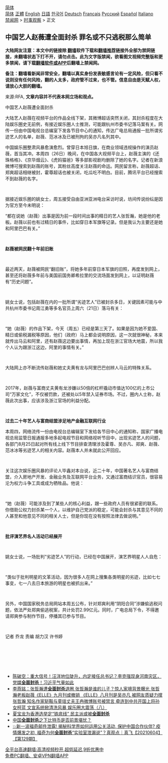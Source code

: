  <!-- 面包屑导航 --> <div class="breadcrumb"><!-- GTranslate: https://gtranslate.io/ -->  <div class="switcher notranslate">  <div class="selected">  <a href="#" onclick="return false;"> 简体</a>  </div>  <div class="option">  <a href="https://www.bannedbook.org" onclick="doGTranslate('zh-CN|zh-CN');jQuery('div.switcher div.selected a').html(jQuery(this).html());return false;" title="简体中文" class="nturl selected"> 简体</a>  <a href="https://www.bannedbook.org/zh-tw/" onclick="doGTranslate('zh-CN|zh-TW');jQuery('div.switcher div.selected a').html(jQuery(this).html());return false;" title="繁體中文" class="nturl"> 正體</a>  <a href="https://www.bannedbook.org/en/" onclick="doGTranslate('zh-CN|en');jQuery('div.switcher div.selected a').html(jQuery(this).html());return false;" title="English" class="nturl"> English</a>  <a href="https://www.bannedbook.org/ja/" onclick="doGTranslate('zh-CN|ja');jQuery('div.switcher div.selected a').html(jQuery(this).html());return false;" title="日本語" class="nturl"> 日語</a>  <a href="https://www.bannedbook.org/ko/" onclick="doGTranslate('zh-CN|ko');jQuery('div.switcher div.selected a').html(jQuery(this).html());return false;" title="한국어" class="nturl"> 한국어</a>  <a href="https://www.bannedbook.org/de/" onclick="doGTranslate('zh-CN|de');jQuery('div.switcher div.selected a').html(jQuery(this).html());return false;" title="Deutsch" class="nturl"> Deutsch</a>  <a href="https://www.bannedbook.org/fr/" onclick="doGTranslate('zh-CN|fr');jQuery('div.switcher div.selected a').html(jQuery(this).html());return false;" title="Français" class="nturl"> Français</a>  <a href="https://www.bannedbook.org/ru/" onclick="doGTranslate('zh-CN|ru');jQuery('div.switcher div.selected a').html(jQuery(this).html());return false;" title="Русский" class="nturl"> Русский</a>  <a href="https://www.bannedbook.org/es/" onclick="doGTranslate('zh-CN|es');jQuery('div.switcher div.selected a').html(jQuery(this).html());return false;" title="Español" class="nturl"> Español</a>  <a href="https://www.bannedbook.org/it/" onclick="doGTranslate('zh-CN|it');jQuery('div.switcher div.selected a').html(jQuery(this).html());return false;" title="Italiano" class="nturl"> Italiano</a>  </div>  </div>      <div class='breadcrumb-sub'><!-- Breadcrumb NavXT 6.3.0 --> <a href="https://www.bannedbook.org/" class="home">禁闻网</a> &gt; <a href="https://www.bannedbook.org/bnews/ssgc/" class="category">时事观察</a> &gt; 正文</div></div><h2>中国艺人赵薇遭全面封杀 罪名或不只逃税那么简单</h2> <p class="notice"><b>大陆网友注意：本文中的链接除 <a href="https://github.com/bannedbook/fanqiang" >翻墙</a>软件下载和<a href="https://github.com/killgcd/justmysocks/blob/master/README.md">翻墙推荐</a>链接外全部为禁网链接，未翻墙状态下打不开，请勿点击。此为文字版禁闻，欲看图文视频完整版和更多禁闻，请下载<a href="https://github.com/bannedbook/fanqiang">翻墙软件或APP</a>后翻墙上禁闻网。</p><p>备注：翻墙看新闻非常安全，翻墙以真实身份发表敏感言论有一定风险，但只看不说则没有任何风险，翻的人太多，政府管不过来，也不管。信息自由是天赋人权，请放心大胆的翻墙。</b></p>  <div class="entry"> <p>来源:RFA, <strong>文章内容并不代表本网立场和观点。</strong></p> <p>&#20013;&#22269;&#33402;&#20154;&#36213;&#34183;&#36973;&#20840;&#38754;&#23553;&#26432;             </p> <p>&#22823;&#38470;&#33402;&#20154;&#36213;&#34183;&#22312;&#35270;&#39057;&#24179;&#21488;&#30340;&#20316;&#21697;&#20840;&#32447;&#19979;&#26550;&#65292;&#20854;&#24494;&#21338;&#36229;&#35805;&#31361;&#28982;&#20851;&#38381;&#65292;&#20854;&#23553;&#26432;&#31243;&#24230;&#22312;&#22823;&#38470;&#23089;&#20048;&#22280;&#21490;&#26080;&#21069;&#20363;&#65292;&#26377;&#25509;&#36817;&#23089;&#20048;&#22280;&#20154;&#22763;&#25512;&#27979;&#65292;&#21487;&#33021;&#36319;&#26477;&#24030;&#24066;&#22996;&#20070;&#35760;&#33853;&#39532;&#26696;&#26377;&#20851;&#12290;&#32593;&#20256;&#19968;&#20221;&#30001;&#20013;&#22269;&#30005;&#35270;&#21488;&#24635;&#32534;&#23460;&#19979;&#21457;&#21508;&#33410;&#30446;&#20013;&#24515;&#30340;&#36890;&#30693;&#65292;&#20256;&#36798;&#24191;&#30005;&#24635;&#23616;&#36890;&#25253;&#19968;&#25209;&#25152;&#35859;&#21155;&#36857;&#33402;&#20154;&#30340;&#21517;&#21333;&#65292;&#36213;&#34183;&#12289;&#33539;&#20912;&#20912;&#21450;&#24050;&#34987;&#21009;&#25304;&#30340;&#21556;&#20134;&#20961;&#21517;&#21015;&#20854;&#20013;&#12290;&#160;</p> <p>&#20013;&#22269;&#23089;&#20048;&#22280;&#25972;&#32899;&#39118;&#26292;&#24840;&#28436;&#24840;&#28872;&#12290;&#26366;&#31359;&#26085;&#26412;&#26093;&#26085;&#26071;&#65292;&#22312;&#21830;&#19994;&#39046;&#22495;&#36829;&#35268;&#25805;&#20316;&#30340;&#28436;&#21592;&#36213;&#34183;&#65292;&#39318;&#24403;&#20854;&#20914;&#12290;&#26412;&#21608;&#22235;&#65288;26&#26085;&#65289;&#26202;&#38388;&#65292;&#22312;&#20013;&#22269;&#21508;&#22823;&#35270;&#39057;&#24179;&#21488;&#19978;&#65292;&#36213;&#34183;&#20027;&#28436;&#30340;&#12298;&#36824;&#29664;&#26684;&#26684;&#12299;&#12289;&#12298;&#20140;&#21326;&#28895;&#20113;&#12299;&#12289;&#12298;&#34382;&#22920;&#29483;&#29240;&#12299;&#31561;&#22810;&#37096;&#24433;&#35270;&#21095;&#22343;&#21024;&#38500;&#20102;&#22905;&#30340;&#21517;&#23383;&#12290;&#35760;&#32773;&#22312;&#26032;&#28010;&#24494;&#21338;&#21487;&#25628;&#32034;&#21040;&#36213;&#34183;&#30340;&#36134;&#21495;&#65292;&#20854;&#31881;&#19997;&#39640;&#24230;&#20851;&#27880;&#36213;&#34183;&#30340;&#21629;&#36816;&#12290;&#32593;&#27665;&#30041;&#35328;&#31216;&#65292;&#36213;&#34183;&#36229;&#35805;&#12289;&#37073;&#29245;&#36229;&#35805;&#30456;&#32487;&#34987;&#23553;&#65292;&#38669;&#23562;&#36229;&#35805;&#20063;&#34987;&#20851;&#38381;&#65292;&#21507;&#29916;&#21507;&#19981;&#26126;&#30333;&#12290;&#30446;&#21069;&#65292;&#33150;&#35759;&#24179;&#21488;&#24050;&#32463;&#25628;&#32034;&#19981;&#21040;&#36213;&#34183;&#30340;&#21517;&#23383;&#12290;</p> <p>&#160;</p> <p>&#25454;&#25509;&#36817;&#23089;&#20048;&#22280;&#30340;&#23002;&#22899;&#22763;&#65292;&#21608;&#20116;&#25509;&#21463;&#33258;&#30001;&#20122;&#27954;&#20122;&#27954;&#30005;&#21488;&#37319;&#35775;&#26102;&#35828;&#65292;&#22346;&#38388;&#20256;&#35828;&#32439;&#32429;&#26159;&#22240;&#20026;&#23448;&#26041;&#33267;&#20170;&#26410;&#26126;&#35828;&#65306;&#160;</p> <p>&#8220;&#37117;&#22312;&#35828;&#22905;&#65288;&#36213;&#34183;&#65289;&#20986;&#20107;&#26159;&#22240;&#20026;&#21069;&#19968;&#27573;&#26102;&#38388;&#20986;&#20107;&#30340;&#31934;&#26085;&#30340;&#33402;&#20154;&#24352;&#21746;&#28698;&#65292;&#22905;&#26159;&#20182;&#30340;&#32769;&#26495;&#12290;&#36213;&#34183;&#20197;&#21069;&#20063;&#26377;&#36807;&#31934;&#26085;&#30340;&#20107;&#20214;&#65292;&#27604;&#22914;&#31359;&#26085;&#26412;&#20891;&#26071;&#31561;&#35760;&#24405;&#12290;&#20294;&#26159;&#25105;&#35748;&#20026;&#20027;&#35201;&#36824;&#26159;&#22905;&#21644;&#38463;&#37324;&#24052;&#24052;&#26377;&#20851;&#12290;&#8221;</p> <p>&#160;</p> <p><b>&#36213;&#34183;&#34987;&#32593;&#27665;&#32763;&#21313;&#24180;&#21069;&#26087;&#36134;</b></p> <p>&#160;</p>  <p>&#26368;&#36817;&#20004;&#22825;&#65292;&#36213;&#34183;&#34987;&#32593;&#27665;&#8220;&#32763;&#26087;&#36134;&#8221;&#65292;&#23558;&#22905;&#22810;&#24180;&#21069;&#31359;&#26085;&#26412;&#20891;&#26071;&#30340;&#26087;&#29031;&#65292;&#20877;&#24230;&#21457;&#21040;&#32593;&#19978;&#65292;&#29978;&#33267;&#36824;&#23558;&#36213;&#34183;&#22810;&#24180;&#21069;&#19982;&#32654;&#22269;&#21069;&#22269;&#21153;&#21375;&#24076;&#25289;&#37324;&#30340;&#20132;&#27969;&#22330;&#38754;&#21457;&#21040;&#32593;&#19978;&#65292;&#20197;&#35777;&#26126;&#36213;&#34183;&#26377;&#8220;&#21382;&#21490;&#38382;&#39064;&#8221;&#12290;</p> <p>&#160;</p> <p>&#23002;&#22899;&#22763;&#35828;&#65292;&#21253;&#25324;&#36213;&#34183;&#22312;&#20869;&#30340;&#19968;&#25209;&#25152;&#35859;&#8220;&#21155;&#36857;&#33402;&#20154;&#8221;&#24050;&#34987;&#23553;&#26432;&#22810;&#26085;&#65292;&#20851;&#38190;&#22240;&#32032;&#21487;&#33021;&#19982;&#20013;&#20849;&#26477;&#24030;&#24066;&#22996;&#20070;&#35760;&#21608;&#27743;&#21191;&#31561;&#22810;&#21517;&#23448;&#21592;&#19978;&#21608;&#20845;&#65288;21&#26085;&#65289;&#33853;&#39532;&#26377;&#20851;&#65306;</p> <p>&#160;</p> <p>&#8220;&#22905;&#65288;&#36213;&#34183;&#65289;&#30340;&#20316;&#21697;&#19979;&#26550;&#65292;&#20170;&#22825;&#65288;&#21608;&#20116;&#65289;&#24050;&#32463;&#26159;&#31532;&#19977;&#22825;&#20102;&#12290;&#22914;&#26524;&#26159;&#22240;&#20026;&#22905;&#19981;&#29233;&#22269;&#12289;&#31934;&#26085;&#25110;&#20599;&#31246;&#28431;&#31246;&#31561;&#21407;&#22240;&#65292;&#20182;&#20204;&#65288;&#25919;&#24220;&#65289;&#39532;&#19978;&#37117;&#20250;&#35828;&#26126;&#21407;&#22240;&#65292;&#36825;&#19968;&#27425;&#23601;&#24456;&#31070;&#31192;&#65292;&#26412;&#26469;&#23601;&#20256;&#20986;&#39532;&#20113;&#21644;&#38463;&#37324;&#65292;&#36824;&#26377;&#36213;&#34183;&#36825;&#36793;&#35201;&#20986;&#20107;&#24773;&#65292;&#20877;&#21152;&#19978;&#29616;&#22312;&#27993;&#27743;&#23448;&#22330;&#22823;&#22320;&#38663;&#65292;&#25152;&#20197;&#25105;&#20010;&#20154;&#35748;&#20026;&#36319;&#27993;&#27743;&#36825;&#36793;&#65292;&#38463;&#37324;&#30340;&#20107;&#24773;&#26377;&#20851;&#12290;&#8221;</p> <p>&#160;</p> <p>&#22823;&#38470;&#32593;&#19978;&#20134;&#19981;&#26029;&#27969;&#20256;&#36213;&#34183;&#21644;&#22905;&#19976;&#22827;&#40644;&#26377;&#40857;&#19982;&#38463;&#37324;&#24052;&#24052;&#21019;&#36776;&#20154;&#39532;&#20113;&#30340;&#29305;&#27530;&#20851;&#31995;&#12290;</p> <p>&#160;</p> <p>2017&#24180;&#65292;&#36213;&#34183;&#19982;&#23500;&#21830;&#19976;&#22827;&#40644;&#26377;&#40857;&#28041;&#23244;&#20197;50&#20493;&#30340;&#26464;&#26438;&#25772;&#21160;&#24066;&#20540;&#36798;100&#20159;&#30340;&#19978;&#24066;&#20844;&#21496;&#8220;&#19975;&#23478;&#25991;&#21270;&#8221;&#65292;&#19981;&#20165;&#34987;&#32602;&#27454;&#65292;&#36824;&#34987;&#22788;&#20197;5&#24180;&#31105;&#20837;&#35777;&#21048;&#24066;&#22330;&#12290;&#19981;&#36807;&#65292;&#22280;&#20869;&#20154;&#22763;&#31216;&#65292;&#36213;&#34183;&#27492;&#27425;&#20986;&#20107;&#65292;&#24212;&#35813;&#28041;&#21450;&#27993;&#27743;&#23448;&#22330;&#30340;&#21033;&#30410;&#20998;&#37197;&#12290;</p> <p>&#160;</p>  <p><b>&#36807;&#21435;&#20108;&#21313;&#24180;&#33402;&#20154;&#19982;&#23500;&#21830;&#32467;&#30431;&#28041;&#36275;&#22320;&#20135;&#37329;&#34701;&#20114;&#32852;&#32593;&#34892;&#19994;</b></p> <p>&#26412;&#21608;&#22235;&#65292;&#32593;&#32476;&#27969;&#20256;&#19968;&#20221;&#30001;&#30005;&#35270;&#21488;&#24635;&#32534;&#36753;&#23460;&#19979;&#21457;&#32473;&#21508;&#33410;&#30446;&#20013;&#24515;&#30340;&#36890;&#30693;&#31216;&#65292;&#22269;&#23478;&#24191;&#25773;&#30005;&#35270;&#24635;&#23616;&#30417;&#31649;&#26085;&#25253;&#36890;&#25253;&#22810;&#22320;&#22810;&#36215;&#30005;&#35270;&#33410;&#30446;&#21644;&#32593;&#32476;&#35270;&#21548;&#33410;&#30446;&#20013;&#65292;&#20986;&#29616;&#21155;&#36857;&#33402;&#20154;&#30340;&#38382;&#39064;&#65292;&#21508;&#37096;&#38376;8&#26376;25&#26085;&#36215;&#23545;&#25152;&#26377;&#32447;&#19978;&#32447;&#19979;&#33410;&#30446;&#25490;&#26597;&#28165;&#29702;&#28041;&#21450;&#38669;&#23562;&#12289;&#21556;&#20134;&#20961;&#12289;&#37073;&#29245;&#12289;&#36213;&#34183;&#12289;&#33539;&#20912;&#20912;&#31561;&#21155;&#36857;&#33402;&#20154;&#30340;&#30456;&#20851;&#20869;&#23481;&#12290;&#36213;&#34183;&#26412;&#20154;&#24182;&#26410;&#23601;&#27492;&#20844;&#24320;&#22238;&#24212;&#12290;</p> <p>&#160;</p> <p>&#20851;&#27880;&#36825;&#27425;&#23089;&#20048;&#22280;&#39118;&#26292;&#30340;&#35780;&#35770;&#20154;&#27605;&#37995;&#23545;&#26412;&#21488;&#35828;&#65292;&#36817;&#20108;&#21313;&#24180;&#65292;&#20013;&#22269;&#33879;&#21517;&#33402;&#20154;&#19982;&#23500;&#21830;&#32467;&#30431;&#65292;&#20171;&#20837;&#25151;&#22320;&#20135;&#24320;&#21457;&#12289;&#37329;&#34701;&#19994;&#21153;&#21450;&#20114;&#32852;&#32593;&#24179;&#21488;&#19994;&#21153;&#65292;&#21448;&#36890;&#36807;&#23500;&#21830;&#32467;&#35782;&#23448;&#21592;&#65292;&#24456;&#23481;&#26131;&#27814;&#20026;&#26435;&#21147;&#26007;&#20105;&#24037;&#20855;&#25110;&#25104;&#20026;&#29306;&#29298;&#21697;&#12290;&#20182;&#35828;&#65306;</p> <p>&#160;</p> <p>&#8220;&#22905;&#65288;&#36213;&#34183;&#65289;&#21487;&#33021;&#28041;&#21450;&#21040;&#20102;&#26576;&#20123;&#20154;&#30340;&#26680;&#24515;&#21033;&#30410;&#65292;&#36319;&#19968;&#20123;&#25919;&#24220;&#20154;&#21592;&#26377;&#24456;&#32039;&#23494;&#30340;&#32852;&#31995;&#12290;&#20320;&#20511;&#21161;&#20844;&#26435;&#21147;&#23553;&#26432;&#26576;&#19968;&#20010;&#20154;&#65292;&#20197;&#32500;&#25252;&#33258;&#24049;&#20826;&#27966;&#30340;&#31283;&#23450;&#65292;&#21487;&#33021;&#20250;&#23553;&#26432;&#19982;&#20854;&#24847;&#35265;&#19981;&#21516;&#30340;&#20154;&#29978;&#33267;&#21644;&#20182;&#24847;&#35265;&#19981;&#21516;&#30340;&#30456;&#20851;&#20154;&#22763;&#65292;&#20294;&#26159;&#20320;&#29616;&#22312;&#27809;&#26377;&#25353;&#29031;&#27861;&#24459;&#21435;&#20570;&#35828;&#26126;&#12290;&#8221;&#160;</p> <p>&#160;</p> <p><b>&#25209;&#35780;&#28436;&#33402;&#30028;&#21517;&#20154;&#27963;&#21160;&#24050;&#32463;&#23637;&#24320;</b></p> <p>&#160;</p> <p>&#23002;&#22899;&#22763;&#35828;&#65292;&#19968;&#22330;&#25209;&#21028;&#8220;&#21155;&#36857;&#33402;&#20154;&#8221;&#30340;&#34892;&#21160;&#65292;&#24050;&#32463;&#22312;&#20013;&#22269;&#23637;&#24320;&#65292;&#28436;&#33402;&#30028;&#26126;&#26143;&#20154;&#20154;&#33258;&#21361;&#65306;</p>  <p>&#160;</p> <p>&#8220;&#31867;&#20284;&#20110;&#25209;&#21028;&#26126;&#26143;&#30340;&#25991;&#38761;&#27963;&#21160;&#65292;&#22240;&#20026;&#24456;&#22810;&#20154;&#22312;&#32593;&#19978;&#25628;&#38598;&#21508;&#31867;&#26126;&#26143;&#30340;&#21155;&#36857;&#65292;&#27604;&#22914;&#19971;&#19971;&#20107;&#21464;&#65292;&#19971;&#19968;&#20843;&#21435;&#26085;&#26412;&#26053;&#28216;&#30340;&#26126;&#26143;&#20063;&#34987;&#25235;&#20986;&#26469;&#12290;&#8221;</p> <p>&#160;</p> <p>&#21478;&#22806;&#65292;&#20013;&#22269;&#22269;&#23478;&#31246;&#21153;&#24635;&#23616;&#32593;&#31449;&#26412;&#21608;&#20116;&#20844;&#24067;&#65292;&#38024;&#23545;&#37073;&#29245;&#21033;&#29992;&#8220;&#38452;&#38451;&#21512;&#21516;&#8221;&#28041;&#23244;&#20599;&#36867;&#31246;&#38382;&#39064;&#65292;&#20381;&#27861;&#20005;&#22788;&#37073;&#29245;&#20599;&#36867;&#31246;&#26696;&#65292;&#20849;&#35745;&#22788;&#32602;2.99&#20159;&#20803;&#12290;&#21516;&#26102;&#65292;&#24191;&#30005;&#24635;&#23616;&#19979;&#20196;&#65292;&#19981;&#24471;&#36992;&#35831;&#37073;&#29245;&#21442;&#19982;&#21046;&#20316;&#33410;&#30446;&#65292;&#20572;&#25773;&#20854;&#24050;&#21442;&#19982;&#33410;&#30446;&#12290;</p> <p>&#160;</p> <p>&#35760;&#32773; &#20052;&#40857; &#36131;&#32534; &#32993;&#21147;&#27721; &#35768;&#20070;&#23159;</p> <p>&#160;</p> <p>&#160;</p> <p>&#160;</p> <ul class='op-related-articles' title='相关阅读'> <li><a href='https://www.bannedbook.org/bnews/bannedvideo/20210819/1609239.html' target='_blank'>陈破空：重大信号！汪洋地位陡升，内定接任总书记？李克强现身河南灾区，党媒<b>全面封杀</b>！习近平气量如此</a></li> <li><a href='https://www.bannedbook.org/bnews/comments/20210816/1607175.html' target='_blank'>李燕铭：张哲瀚遭<b>全面封杀</b>退圈 张哲瀚是谁的儿子？惊人家境背景曝光 张哲瀚老板赵薇《ELLE》九月刊或撤销 《ELLE》八月刊是吴亦凡 被网友质疑力撑张哲瀚 知名作家斩鞍与童瑶丈夫王冉微博账号被禁言 牵连到中共开国上将孙女柯蓝 文宣系统掀清洗风暴 娱乐圈大震荡（八）</a></li> <li><a href='https://www.bannedbook.org/bnews/headline/20210717/1589094.html' target='_blank'>夏宝龙为香港选举定“铁底线” 民主派或被<b>全面封杀</b></a></li> <li><a href='https://www.bannedbook.org/bnews/headline/20210630/1577177.html' target='_blank'>中国<b>全面封杀</b>之下比特币是否前景堪忧？</a></li> <li><a href='https://www.bannedbook.org/bnews/bannedvideo/20210609/1563210.html' target='_blank'>💥新一波福奇邮件泄露! 揭秘科学界如何运用公关活动, 保护中国合作伙伴? 疫情爆发之初, 福奇为何<b>全面封杀</b>“实验室泄漏说”？真观点｜真飞【20210604】【第129期】</a></li> </ul> <p class="texttj"> <a href="https://github.com/bannedbook/fanqiang/wiki/V2ray%E6%9C%BA%E5%9C%BA" target="_blank">全平台高速翻墙:高清视频秒开,超低延迟,9折优惠中</a><br/> <a href="https://github.com/bannedbook/fanqiang/wiki/%E7%A6%81%E9%97%BB%E7%BD%91%E5%AE%89%E5%8D%93%E7%BF%BB%E5%A2%99%E6%96%B0%E9%97%BBAPP" target="_blank">免费PC翻墙、安卓VPN翻墙APP</a></p> <p>&#160;</p><a name='sharetosocial'></a>  <div style="margin-bottom:5px;padding-bottom:5px;clear:both"> <div id="archive-pix-1" class="banner-ads"> <!-- AuctionX Display platform tag START --> <div id="26318x728x90x621x_ADSLOT2" clicktrack="%%CLICK_URL_ESC%%"></div> <!-- AuctionX Display platform tag END --> </div> <div id="archive-pix-2" class="banner-ads"> <!-- AuctionX Display platform tag START --> <div id="26315x300x250x621x_ADSLOT2" clicktrack="%%CLICK_URL_ESC%%"></div> <!-- AuctionX Display platform tag END --> </div> </div>  <div id="archive-pix-1" class="banner-ads"> <!-- AuctionX Display platform tag START --> <div id="26318x728x90x621x_ADSLOT3" clicktrack="%%CLICK_URL_ESC%%"></div> <!-- AuctionX Display platform tag END --> </div> </div><!--END ENTRY--> 